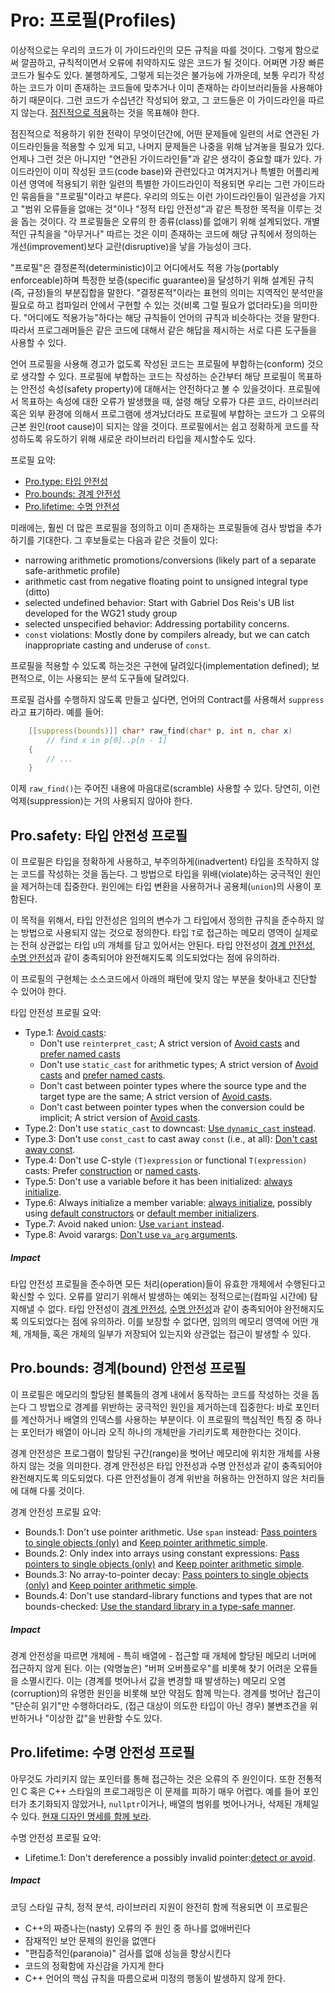 
# <a name="S-profile"></a>Pro: 프로필(Profiles)

이상적으로는 우리의 코드가 이 가이드라인의 모든 규칙을 따를 것이다.
그렇게 함으로써 깔끔하고, 규칙적이면서 오류에 취약하지도 않은 코드가 될 것이다. 어쩌면 가장 빠른 코드가 될수도 있다.
불행하게도, 그렇게 되는것은 불가능에 가까운데, 보통 우리가 작성하는 코드가 이미 존재하는 코드들에 맞추거나 이미 존재하는 라이브러리들을 사용해야 하기 때문이다.
그런 코드가 수십년간 작성되어 왔고, 그 코드들은 이 가이드라인을 따르지 않는다.
[점진적으로 적용](./appendix/Modernizing.md)하는 것을 목표해야 한다.

점진적으로 적용하기 위한 전략이 무엇이던간에, 어떤 문제들에 일련의 서로 연관된 가이드라인들을 적용할 수 있게 되고, 나머지 문제들은 나중을 위해 남겨놓을 필요가 있다.
언제나 그런 것은 아니지만 "연관된 가이드라인들"과 같은 생각이 중요할 떄가 있다.
가이드라인이 이미 작성된 코드(code base)와 관련있다고 여겨지거나 특별한 어플리케이션 영역에 적용되기 위한 일련의 특별한 가이드라인이 적용되면
우리는 그런 가이드라인 묶음들을 "프로필"이라고 부른다.
우리의 의도는 이런 가이드라인들이 일관성을 가지고 "범위 오류들을 없애는 것"이나 "정적 타입 안전성"과 같은 특정한 목적을 이루는 것을 돕는 것이다.
각 프로필들은 오류의 한 종류(class)를 없애기 위해 설계되었다.
개별적인 규칙을을 "아무거나" 따르는 것은 이미 존재하는 코드에 해당 규칙에서 정의하는 개선(improvement)보다 교란(disruptive)을 낳을 가능성이 크다.

"프로필"은 결정론적(deterministic)이고 어디에서도 적용 가능(portably enforceable)하며 특정한 보증(specific guarantee)을 달성하기 위해 설계된 규칙(즉, 규정)들의 부분집합을 말한다.
"결정론적"이라는 표현의 의미는 지역적인 분석만을 필요로 하고 컴파일러 안에서 구현할 수 있는 것(비록 그럴 필요가 없더라도)을 의미한다.
"어디에도 적용가능"하다는 해당 규칙들이 언어의 규칙과 비슷하다는 것을 말한다. 따라서 프로그래머들은 같은 코드에 대해서 같은 해답을 제시하는 서로 다른 도구들을 사용할 수 있다.

언어 프로필을 사용해 경고가 없도록 작성된 코드는 프로필에 부합하는(conform) 것으로 생각할 수 있다.
프로필에 부합하는 코드는 작성하는 순간부터 해당 프로필이 목표하는 안전성 속성(safety property)에 대해서는 안전하다고 볼 수 있을것이다.
프로필에서 목표하는 속성에 대한 오류가 발생했을 때, 설령 해당 오류가 다른 코드, 라이브러리 혹은 외부 환경에 의해서 프로그램에 생겨났더라도 프로필에 부합하는 코드가 그 오류의 근본 원인(root cause)이 되지는 않을 것이다. 
프로필에서는 쉽고 정확하게 코드를 작성하도록 유도하기 위해 새로운 라이브러리 타입을 제시할수도 있다.

프로필 요약:

* [Pro.type: 타입 안전성](#SS-type)
* [Pro.bounds: 경계 안전성](#SS-bounds)
* [Pro.lifetime: 수명 안전성](#SS-lifetime)

미래에는, 훨씬 더 많은 프로필을 정의하고 이미 존재하는 프로필들에 검사 방법을 추가하기를 기대한다.
그 후보들로는 다음과 같은 것들이 있다:

* narrowing arithmetic promotions/conversions (likely part of a separate safe-arithmetic profile)
* arithmetic cast from negative floating point to unsigned integral type (ditto)
* selected undefined behavior: Start with Gabriel Dos Reis's UB list developed for the WG21 study group
* selected unspecified behavior: Addressing portability concerns.
* `const` violations: Mostly done by compilers already, but we can catch inappropriate casting and underuse of `const`.

프로필을 적용할 수 있도록 하는것은 구현에 달려있다(implementation defined); 보편적으로, 이는 사용되는 분석 도구들에 달려있다.

프로필 검사를 수행하지 않도록 만들고 싶다면, 언어의 Contract를 사용해서 `suppress`라고 표기하라. 예를 들어:

```c++
    [[suppress(bounds)]] char* raw_find(char* p, int n, char x)
        // find x in p[0]..p[n - 1]
    {
        // ...
    }
```

이제 `raw_find()`는 주어진 내용에 마음대로(scramble) 사용할 수 있다.
당연히, 이런 억제(suppression)는 거의 사용되지 않아야 한다.

## <a name="SS-type"></a>Pro.safety: 타입 안전성 프로필

이 프로필은 타입을 정확하게 사용하고, 부주의하게(inadvertent) 타입을 조작하지 않는 코드를 작성하는 것을 돕는다.
그 방법으로 타입을 위배(violate)하는 궁극적인 원인을 제거하는데 집중한다. 
원인에는 타입 변환을 사용하거나 공용체(`union`)의 사용이 포함된다.

이 목적을 위해서, 타입 안전성은 임의의 변수가 그 타입에서 정의한 규칙을 준수하지 않는 방법으로 사용되지 않는 것으로 정의한다.
타입 `T`로 접근하는 메모리 영역이 실제로는 전혀 상관없는 타입 `U`의 개체를 담고 있어서는 안된다.
타입 안전성이 [경계 안전성](#SS-bounds), [수명 안전성](#SS-lifetime)과 같이 충족되어야 완전해지도록 의도되었다는 점에 유의하라.

이 프로필의 구현체는 소스코드에서 아래의 패턴에 맞지 않는 부분을 찾아내고 진단할 수 있어야 한다.

타입 안전성 프로필 요약:

* <a name="Pro-type-avoidcasts"></a>Type.1: [Avoid casts](#Res-casts):
  * <a name="Pro-type-reinterpretcast"></a>Don't use `reinterpret_cast`; A strict version of [Avoid casts](#Res-casts) and [prefer named casts](#Res-casts-named)
  * <a name="Pro-type-arithmeticcast"></a>Don't use `static_cast` for arithmetic types; A strict version of [Avoid casts](#Res-casts) and [prefer named casts](#Res-casts-named).
  * <a name="Pro-type-identitycast"></a>Don't cast between pointer types where the source type and the target type are the same; A strict version of [Avoid casts](#Res-casts).
  * <a name="Pro-type-implicitpointercast"></a>Don't cast between pointer types when the conversion could be implicit; A strict version of [Avoid casts](#Res-casts).
* <a name="Pro-type-downcast"></a>Type.2: Don't use `static_cast` to downcast: [Use `dynamic_cast` instead](#Rh-dynamic_cast).
* <a name="Pro-type-constcast"></a>Type.3: Don't use `const_cast` to cast away `const` (i.e., at all): [Don't cast away const](#Res-casts-const).
* <a name="Pro-type-cstylecast"></a>Type.4: Don't use C-style `(T)expression` or functional `T(expression)` casts: Prefer [construction](#Res-construct) or [named casts](#Res-cast-named).
* <a name="Pro-type-init"></a>Type.5: Don't use a variable before it has been initialized: [always initialize](#Res-always).
* <a name="Pro-type-memberinit"></a>Type.6: Always initialize a member variable: [always initialize](#Res-always), possibly using [default constructors](#Rc-default0) or [default member initializers](#Rc-in-class-initializers).
* <a name="Pro-type-unon"></a>Type.7: Avoid naked union: [Use `variant` instead](#Ru-naked).
* <a name="Pro-type-varargs"></a>Type.8: Avoid varargs: [Don't use `va_arg` arguments](#F-varargs).

##### Impact

타입 안전성 프로필을 준수하면 모든 처리(operation)들이 유효한 개체에서 수행된다고 확신할 수 있다.
오류를 알리기 위해서 발생하는 예외는 정적으로는(컴파일 시간에) 탐지해낼 수 없다.
타입 안전성이 [경계 안전성](#SS-bounds), [수명 안전성](#SS-lifetime)과 같이 충족되어야 완전해지도록 의도되었다는 점에 유의하라.
이를 보장할 수 없다면, 임의의 메모리 영역에 어떤 개체, 개체들, 혹은 개체의 일부가 저장되어 있는지와 상관없는 접근이 발생할 수 있다.

## <a name="SS-bounds"></a>Pro.bounds: 경계(bound) 안전성 프로필

이 프로필은 메모리의 할당된 블록들의 경계 내에서 동작하는 코드를 작성하는 것을 돕는다
그 방법으로 경계를 위반하는 궁극적인 원인을 제거하는데 집중한다:
바로 포인터를 계산하거나 배열의 인덱스를 사용하는 부분이다.
이 프로필의 핵심적인 특징 중 하나는 포인터가 배열이 아니라 오직 하나의 개체만을 가리키도록 제한한다는 것이다. 

경계 안전성은 프로그램이 할당된 구간(range)을 벗어난 메모리에 위치한 개체를 사용하지 않는 것을 의미한다.
경계 안전성은 타입 안전성과 수명 안전성과 같이 충족되어야 완전해지도록 의도되었다. 다른 안전성들이 경계 위반을 허용하는 안전하지 않은 처리들에 대해 다룰 것이다.

경계 안전성 프로필 요약:

* <a href="Pro-bounds-arithmetic"></a>Bounds.1: Don't use pointer arithmetic. Use `span` instead: [Pass pointers to single objects (only)](#Ri-array) and [Keep pointer arithmetic simple](#Res-ptr).
* <a href="Pro-bounds-arrayindex"></a>Bounds.2: Only index into arrays using constant expressions: [Pass pointers to single objects (only)](#Ri-array) and [Keep pointer arithmetic simple](#Res-ptr).
* <a href="Pro-bounds-decay"></a>Bounds.3: No array-to-pointer decay: [Pass pointers to single objects (only)](#Ri-array) and [Keep pointer arithmetic simple](#Res-ptr).
* <a href="Pro-bounds-stdlib"></a>Bounds.4: Don't use standard-library functions and types that are not bounds-checked: [Use the standard library in a type-safe manner](#Rsl-bounds).

##### Impact

경계 안전성을 따르면 개체에 - 특히 배열에 - 접근할 때 개체에 할당된 메모리 너머에 접근하지 않게 된다.
이는 (악명높은) "버퍼 오버플로우"를 비롯해 찾기 어려운 오류들을 소멸시킨다.
이는 (경계를 벗어나서 값을 변경할 때 발생하는) 메모리 오염(corruption)의 유명한 원인을 비롯해 보안 약점도 함께 막는다.
경계를 벗어난 접근이 "단순히 읽기"만 수행하더라도, (접근 대상이 의도한 타입이 아닌 경우) 불변조건을 위반하거나 "이상한 값"을 반환할 수도 있다.

## <a name="SS-lifetime"></a>Pro.lifetime: 수명 안전성 프로필

아무것도 가리키지 않는 포인터를 통해 접근하는 것은 오류의 주 원인이다.
또한 전통적인 C 혹은 C++ 스타일의 프로그래밍은 이 문제를 피하기 매우 어렵다.
예를 들어 포인터가 초기화되지 않았거나, `nullptr`이거나, 배열의 범위를 벗어나거나, 삭제된 개체일 수 있다.
[현재 디자인 명세를 함께 보라](https://github.com/isocpp/CppCoreGuidelines/blob/master/docs/Lifetime.pdf).

수명 안전성 프로필 요약:

* <a href="Pro-lifetime-invalid-deref"></a>Lifetime.1: Don't dereference a possibly invalid pointer:[detect or avoid](#Res-deref).

##### Impact

코딩 스타일 규칙, 정적 분석, 라이브러리 지원이 완전히 함께 적용되면 이 프로필은

* C++의 짜증나는(nasty) 오류의 주 원인 중 하나를 없애버린다
* 잠재적인 보안 문제의 원인을 없앤다
* "편집증적인(paranoia)" 검사를 없애 성능을 향상시킨다
* 코드의 정확함에 자신감을 가지게 한다
* C++ 언어의 핵심 규칙을 따름으로써 미정의 행동이 발생하지 않게 한다.
